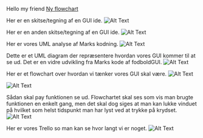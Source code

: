 Hello my friend [Ny flowchart](http://youtube.com/watch?v=dQw4w9WgXcQ)

Her er en skitse/tegning af en GUI ide.
![Alt Text](GUI1.jpg)

Her er en anden skitse/tegning af en GUI ide.
![Alt Text](GUI2.jpg)

Her er vores UML analyse af Marks kodning.
![Alt Text](UML.png)

Dette er et UML diagram der repræsentere hvordan vores GUI kommer til at se ud. Det er en vidre udvikling fra Marks kode af fodboldGUI.
![Alt Text](UML2.png)

Her er et flowchart over hvordan vi tænker vores GUI skal være.
![Alt Text](Flowchart1.png)


![Alt Text](Flowchart2.png)

Sådan skal pay funktionen se ud. Flowchartet skal ses som vis man brugte funktionen en enkelt gang, men det skal dog siges at man kan lukke vinduet på hvilket som helst tidspunkt man har lyst ved at trykke på krydset. 
![Alt Text](Flowchart4.png)

Her er vores Trello so man kan se hvor langt vi er noget.
![Alt Text](Trello.png)
